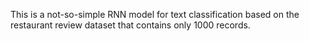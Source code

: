 This is a not-so-simple RNN model for text classification based on the restaurant review dataset that contains only 1000 records.
